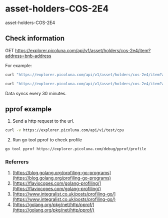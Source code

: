 # asset-holders-COS-2E4
asset-holders-COS-2E4

## Check information

GET https://explorer.picoluna.com/api/v1/asset/holders/cos-2e4/item?address=bnb-address

For example:

```bash
curl "https://explorer.picoluna.com/api/v1/asset/holders/cos-2e4/item?address=bnb1jxfh2g85q3v0tdq56fnevx6xcxtcnhtsmcu64m"

curl "https://explorer.picoluna.com/api/v1/asset/holders/cos-2e4/item?address=bnb1u9j9hkst6gf09dkdvxlj7puk8c7vh68a0kkmht"

```

Data syncs every 30 minutes.

## pprof example

1. Send a http request to the url.

```bash
curl -v https://explorer.picoluna.com/api/v1/test/cpu
```

2. Run go tool pprof to check profile

```bash
go tool pprof https://explorer.picoluna.com/debug/pprof/profile
```

### Referrers

1. [https://blog.golang.org/profiling-go-programs](https://blog.golang.org/profiling-go-programs)
2. [https://flaviocopes.com/golang-profiling/](https://flaviocopes.com/golang-profiling/)
3. [https://www.integralist.co.uk/posts/profiling-go/](https://www.integralist.co.uk/posts/profiling-go/)
4. [https://golang.org/pkg/net/http/pprof/](https://golang.org/pkg/net/http/pprof/)
